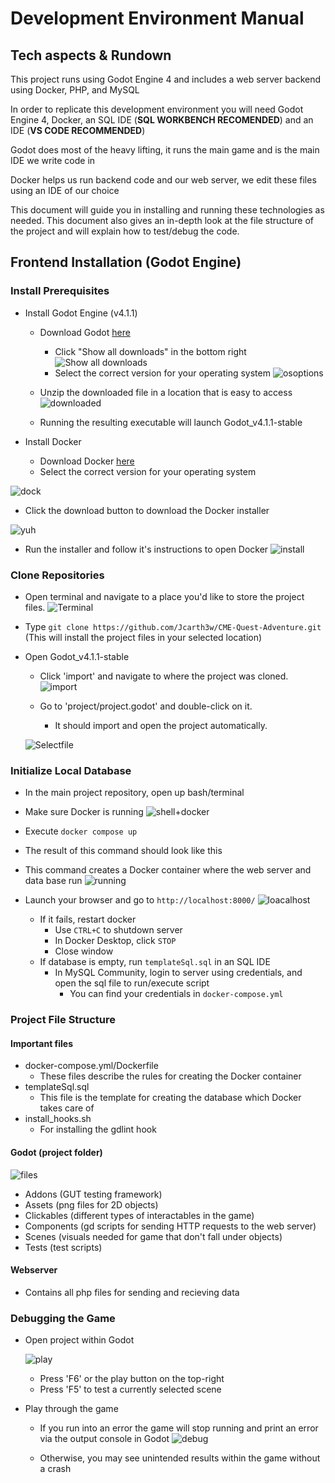 # Development Environment Manual

## Tech aspects & Rundown

This project runs using Godot Engine 4 and includes a web server backend using Docker, PHP, and MySQL

In order to replicate this development environment you will need Godot Engine 4, Docker, an SQL IDE (**SQL WORKBENCH RECOMENDED**) and an IDE (**VS CODE RECOMMENDED**)

Godot does most of the heavy lifting, it runs the main game and is the main IDE we write code in

Docker helps us run backend code and our web server, we edit these files using an IDE of our choice

This document will guide you in installing and running these technologies as needed. This document also gives an in-depth look at the file structure of the project and will explain how to test/debug the code.


## Frontend Installation (Godot Engine)

### Install Prerequisites

* Install Godot Engine (v4.1.1)
	* Download Godot [here](https://godotengine.org/download/archive/4.1.1-stable/)
   		* Click "Show all downloads" in the bottom right
    ![Show all downloads](https://github.com/Jcarth3w/CME-Quest-Adventures/assets/89651665/69c22091-f21c-401a-aa52-dae33a0ed014)
		* Select the correct version for your operating system
    ![osoptions](https://github.com/Jcarth3w/CME-Quest-Adventures/assets/89651665/686bf8ff-2bcc-42f0-83d9-7ed48fc04594)

	* Unzip the downloaded file in a location that is easy to access
    ![downloaded](https://github.com/Jcarth3w/CME-Quest-Adventures/assets/89651665/432d43b3-f4ba-4bb1-858b-f53b21481182)

	* Running the resulting executable will launch Godot_v4.1.1-stable

* Install Docker
	* Download Docker [here](https://docs.docker.com/engine/install/)
 	* Select the correct version for your operating system 
   
![dock](https://github.com/Jcarth3w/CME-Quest-Adventures/assets/89651665/316def0a-bc49-47eb-a523-3fa2144224c9)

* Click the download button to download the Docker installer
 
![yuh](https://github.com/Jcarth3w/CME-Quest-Adventures/assets/89651665/2a8fd99d-a2bf-4364-a42c-455fd0f862e0)

* Run the installer and follow it's instructions to open Docker
![install](https://github.com/Jcarth3w/CME-Quest-Adventures/assets/89651665/7ffead15-e208-4e85-8fe0-9c7ec3a9c526)




### Clone Repositories

* Open terminal and navigate to a place you'd like to store the project files.
	![Terminal](https://github.com/Jcarth3w/CME-Quest-Adventures/assets/89651665/3e1cab26-5433-478e-ad10-efcec4b2bc76)

* Type `git clone https://github.com/Jcarth3w/CME-Quest-Adventure.git` (This will install the project files in your selected location)
* Open Godot_v4.1.1-stable
	* Click 'import' and navigate to where the project was cloned.
	![import](https://github.com/Jcarth3w/CME-Quest-Adventures/assets/89651665/d9cacc69-bce2-4a08-bace-09d03bd4ba7b)

	* Go to 'project/project.godot' and double-click on it.
		* It should import and open the project automatically.
    
    ![Selectfile](https://github.com/Jcarth3w/CME-Quest-Adventures/assets/89651665/4c8db880-aabf-47c1-b996-dd41304a382c)

 
### Initialize Local Database
* In the main project repository, open up bash/terminal
* Make sure Docker is running
![shell+docker](https://github.com/Jcarth3w/CME-Quest-Adventures/assets/89651665/632dc41b-838d-45f6-90a1-2b8a5a08c167)


* Execute `docker compose up`
* The result of this command should look like this
* This command creates a Docker container where the web server and data base run
  ![running](https://github.com/Jcarth3w/CME-Quest-Adventures/assets/89651665/bfd99b6d-92d0-4e6d-a472-9b88b0901efc)

  
* Launch your browser and go to `http://localhost:8000/`
  ![loacalhost](https://github.com/Jcarth3w/CME-Quest-Adventures/assets/89651665/a2757766-3062-43cd-9015-7735de5eb245)

	* If it fails, restart docker
		* Use `CTRL+C` to shutdown server
		* In Docker Desktop, click `STOP`
		* Close window
	* If database is empty, run `templateSql.sql` in an SQL IDE
		* In MySQL Community, login to server using credentials, and open the sql file to run/execute script
			* You can find your credentials in `docker-compose.yml`


    
### Project File Structure
#### Important files
* docker-compose.yml/Dockerfile
	* These files describe the rules for creating the Docker container
*  templateSql.sql
  	* This file is the template for creating the database which Docker takes care of
* install_hooks.sh
  	* For installing the gdlint hook

#### Godot (project folder)
![files](https://github.com/Jcarth3w/CME-Quest-Adventures/assets/89651665/3d2ed380-0536-45f5-8442-51d39df0f796)

* Addons (GUT testing framework)
* Assets (png files for 2D objects)
* Clickables (different types of interactables in the game)
* Components (gd scripts for sending HTTP requests to the web server)
* Scenes (visuals needed for game that don't fall under objects)
* Tests (test scripts)

#### Webserver
* Contains all php files for sending and recieving data


### Debugging the Game

* Open project within Godot

  ![play](https://github.com/Jcarth3w/CME-Quest-Adventures/assets/89651665/f8d80bee-439f-4756-aadf-dfad3d62d022)

	* Press 'F6' or the play button on the top-right
	* Press 'F5' to test a currently selected scene
* Play through the game
	* If you run into an error the game will stop running and print an error via the output console in Godot
   	![debug](https://github.com/Jcarth3w/CME-Quest-Adventures/assets/89651665/29b11144-4ce9-401d-aec5-4b0fdb15e978)

   * Otherwise, you may see unintended results within the game without a crash

